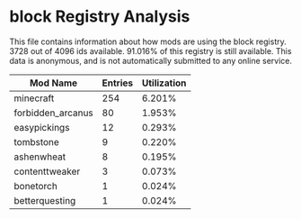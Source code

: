 # block Registry Analysis

This file contains information about how mods are using the block registry. 3728
out of 4096 ids available. 91.016% of this registry is still available. This
data is anonymous, and is not automatically submitted to any online service.


| Mod Name          | Entries | Utilization |
|-------------------|---------|-------------|
| minecraft         | 254     | 6.201%      |
| forbidden_arcanus | 80      | 1.953%      |
| easypickings      | 12      | 0.293%      |
| tombstone         | 9       | 0.220%      |
| ashenwheat        | 8       | 0.195%      |
| contenttweaker    | 3       | 0.073%      |
| bonetorch         | 1       | 0.024%      |
| betterquesting    | 1       | 0.024%      |
